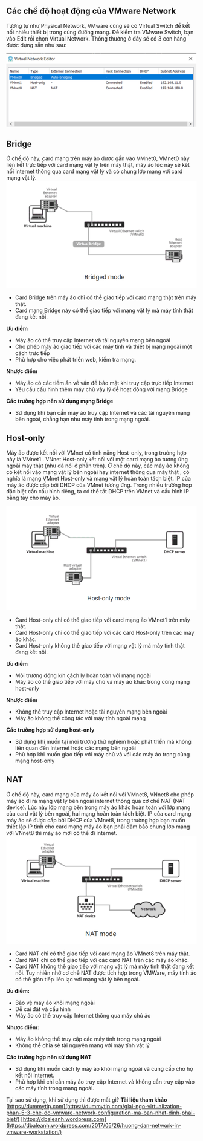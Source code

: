 ## Các chế độ hoạt động của VMware Network
Tương tự như Physical Network, VMware cũng sẽ có Virtual Switch để kết nối nhiều thiết bị trong cùng đường mạng. Để kiểm tra VMware Switch, bạn vào Edit rồi chọn Virtual Network.
Thông thường ở đây sẽ có 3 con hàng được dựng sẵn như sau:

![Alt text](../Images/3VMnet.png)

## Bridge
Ở chế độ này, card mạng trên máy ảo được gắn vào VMnet0, VMnet0 này liên kết trực tiếp với card mạng vật lý trên máy thật, máy ảo lúc này sẽ kết nối internet thông qua  card mạng vật lý và có chung lớp mạng với card mạng vật lý.
![Bridge](../Images/Bridge.png)
- Card Bridge trên máy ảo chỉ có thể giao tiếp với card mạng thật trên máy thật.
- Card mạng Bridge này có thể giao tiếp với mạng vật lý mà máy tính thật đang kết nối.

__Ưu điểm__
- Máy ảo có thể truy cập Internet và tài nguyên mạng bên ngoài
- Cho phép máy ảo giao tiếp với các máy tính và thiết bị mạng ngoài một cách trực tiếp 
- Phù hợp cho việc phát triển web, kiểm tra mạng.

__Nhược điểm__
- Máy ảo có các tiềm ẩn về vấn đề bảo mật khi truy cập trực tiếp Internet 
- Yêu cầu cấu hình thêm máy chủ vậy lý để hoạt động với mạng Bridge

__Các trường hợp nên sử dụng mạng Bridge__
- Sử dụng khi bạn cần máy ảo truy cập Internet và các tài nguyên mạng bên ngoài, chẳng hạn như máy tính trong mạng ngoài.

## Host-only
Máy ảo được kết nối với VMnet có tính năng Host-only, trong trường hợp này là VMnet1 . VNnet Host-only kết nối với  một card mạng ảo tương ứng ngoài máy thật (như đã nói ở phần trên). Ở chế độ này,  các máy ảo không có kết nối vào mạng vật lý bên ngoài hay internet thông qua máy thật , có nghĩa là mạng VMnet Host-only và mạng vật lý hoàn toàn tách biệt. IP của máy ảo được cấp bởi DHCP của VMnet tương ứng. Trong nhiều trường hợp đặc biệt cần cấu hình riêng, ta có thể tắt DHCP trên VMnet và cấu hình IP bằng tay cho máy ảo.

![Host-only](../Images/host-only.png)
 
- Card Host-only chỉ có thể giao tiếp với card mạng ảo VMnet1 trên máy thật.
- Card Host-only chỉ có thể giao tiếp với các card Host-only trên các máy ảo khác.
- Card Host-only không thể giao tiếp với mạng vật lý mà máy tính thật đang kết nối.

__Ưu điểm__
- Môi trường đóng kín cách ly hoàn toàn với mạng ngoài
- Máy ảo có thể giao tiếp với máy chủ và máy ảo khác trong cùng mạng host-only

__Nhược điểm__
- Không thể truy cập Internet hoặc tài nguyên mạng bên ngoài 
- Máy ảo không thể cộng tác với máy tính ngoài mạng 

__Các trường hợp sử dụng host-only__
- Sử dụng khi muốn tại môi trường thử nghiệm hoặc phát triển mà không liên quan đến Internet hoặc các mạng bên ngoài
- Phù hợp khi muốn giao tiếp với máy chủ và với các máy ảo trong cùng mạng host-only

## NAT
Ở chế độ này, card mạng của máy ảo kết nối với VMnet8, VNnet8 cho phép máy ảo đi ra mạng vật lý bên ngoài internet thông qua cơ chế NAT (NAT device). Lúc này lớp mạng bên trong máy ảo khác hoàn toàn với lớp mạng của card vật lý bên ngoài, hai mạng hoàn toàn tách biệt. IP của card mạng máy ảo sẽ được cấp bởi DHCP của VMnet8, trong trường hợp bạn muốn thiết lập IP tĩnh cho card mạng máy ảo bạn phải đảm bảo chung lớp mạng với VNnet8 thì máy ảo mới có thể đi internet.
![NAT](../Images/NAT.png)
- Card NAT chỉ có thể giao tiếp với card mạng ảo VMnet8 trên máy thật.
- Card NAT chỉ có thể giao tiếp với các card NAT trên các máy ảo khác.
- Card NAT không thể giao tiếp với mạng vật lý mà máy tính thật đang kết nối. Tuy nhiên nhờ cơ chế NAT được tích hợp trong VMWare, máy tính ảo có thể gián tiếp liên lạc với mạng vật lý bên ngoài.

__Ưu điểm:__
- Bảo vệ máy ảo khỏi mạng ngoài
- Dễ cài đặt và cấu hình 
- Máy ảo có thể truy cập Internet thông qua máy chủ ảo
  
__Nhược điểm:__
- Máy ảo không thể truy cập các máy tính trong mạng ngoài
- Không thể chia sẻ tài nguyên mạng với máy tính vật lý

__Các trường hợp nên sử dụng NAT__
- Sử dụng khi muốn cách ly máy ảo khỏi mạng ngoài và cung cấp cho họ kết nối Internet.
- Phù hợp khi chỉ cần máy ảo truy cập Internet và không cần truy cập vào các máy tính trong mạng ngoài.

Tại sao sử dụng, khi sử dụng thì được mất gì?
__Tài liệu tham khảo__
[https://dummytip.com](https://dummytip.com/giai-ngo-virtualization-phan-5-3-che-do-vmware-network-configuration-ma-ban-nhat-dinh-phai-biet/)
[https://dbaleanh.wordpress.com](https://dbaleanh.wordpress.com/2017/05/26/huong-dan-network-in-vmware-workstation/)